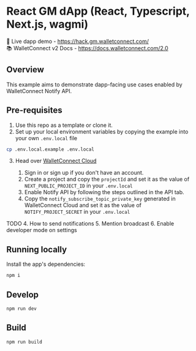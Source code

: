 # React GM dApp (React, Typescript, Next.js, wagmi)

🔗 Live dapp demo - https://hack.gm.walletconnect.com/ <br />
📚 WalletConnect v2 Docs - https://docs.walletconnect.com/2.0

## Overview

This example aims to demonstrate dapp-facing use cases enabled by WalletConnect Notify API.

## Pre-requisites

1. Use this repo as a template or clone it.
2. Set up your local environment variables by copying the example into your own `.env.local` file

```bash
cp .env.local.example .env.local
```

3. Head over [WalletConnect Cloud](https://cloud.walletconnect.com)

   1. Sign in or sign up if you don't have an account.
   2. Create a project and copy the `projectId` and set it as the value of `NEXT_PUBLIC_PROJECT_ID` in your `.env.local`
   3. Enable Notify API by following the steps outlined in the API tab.
   4. Copy the `notify_subscribe_topic_private_key` generated in WalletConnect Cloud and set it as the value of `NOTIFY_PROJECT_SECRET` in your `.env.local`

TODO 4. How to send notifications 5. Mention broadcast 6. Enable developer mode on settings

## Running locally

Install the app's dependencies:

```bash
npm i
```

## Develop

```bash
npm run dev
```

## Build

```bash
npm run build
```

